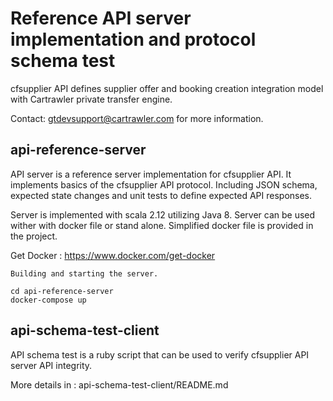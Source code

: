 # Reference API server implementation and protocol schema test

cfsupplier API defines supplier offer and booking creation integration model with Cartrawler private transfer engine.

Contact: gtdevsupport@cartrawler.com for more information.

## api-reference-server

API server is a reference server implementation for cfsupplier API. It implements basics of the cfsupplier API protocol. Including JSON schema, expected state changes and unit tests to define expected API responses.

Server is implemented with scala 2.12 utilizing Java 8. Server can be used wither with docker file or stand alone. Simplified docker file is provided in the project.

Get Docker : https://www.docker.com/get-docker


```
Building and starting the server.

cd api-reference-server
docker-compose up

```

## api-schema-test-client

API schema test is a ruby script that can be used to verify cfsupplier API server API integrity. 

More details in : api-schema-test-client/README.md

